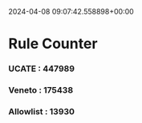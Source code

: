 2024-04-08 09:07:42.558898+00:00
# Rule Counter 
 ### UCATE : 447989

 ### Veneto : 175438

 ### Allowlist : 13930